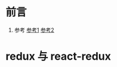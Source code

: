 

# 前言
1. 参考
[参考1](http://cn.redux.js.org/docs/react-redux/api.html)
[参考2](https://segmentfault.com/a/1190000017064759)

# redux 与 react-redux

